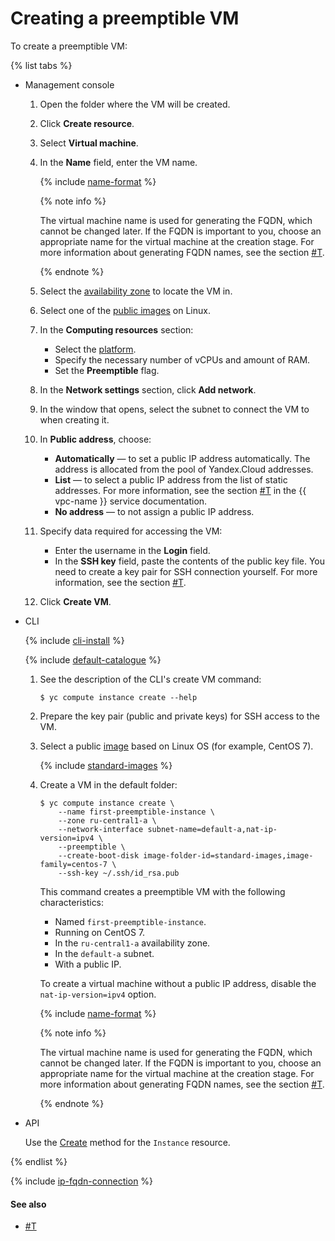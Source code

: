 # Creating a preemptible VM

To create a preemptible VM:

{% list tabs %}

- Management console
  
  1. Open the folder where the VM will be created.
  
  1. Click **Create resource**.
  
  1. Select **Virtual machine**.
  
  1. In the **Name** field, enter the VM name.
  
      {% include [name-format](../../../_includes/name-format.md) %}
  
      {% note info %}

      The virtual machine name is used for generating the FQDN, which cannot be changed later. If the FQDN is important to you, choose an appropriate name for the virtual machine at the creation stage. For more information about generating FQDN names, see the section [#T](../../concepts/network.md#hostname).

      {% endnote %}
  
  1. Select the [availability zone](../../../overview/concepts/geo-scope.md) to locate the VM in.
  
  1. Select one of the [public images](../../operations/images-with-pre-installed-software/get-list.md) on Linux.
  
  1. In the **Computing resources** section:
      - Select the [platform](../../concepts/vm-platforms.md).
      - Specify the necessary number of vCPUs and amount of RAM.
      - Set the **Preemptible** flag.
  
  1. In the **Network settings** section, click **Add network**.
  
  1. In the window that opens, select the subnet to connect the VM to when creating it.
  
  1. In **Public address**, choose:
      - **Automatically** — to set a public IP address automatically. The address is allocated from the pool of Yandex.Cloud addresses.
      - **List** — to select a public IP address from the list of static addresses. For more information, see the section [#T](../../../vpc/operations/set-static-ip.md) in the {{ vpc-name }} service documentation.
      - **No address** — to not assign a public IP address.
  
  1. Specify data required for accessing the VM:
      - Enter the username in the **Login** field.
      - In the **SSH key** field, paste the contents of the public key file.
          You need to create a key pair for SSH connection yourself. For more information, see the section [#T](../vm-connect/ssh.md).
  
  1. Click **Create VM**.
  
- CLI
  
  {% include [cli-install](../../../_includes/cli-install.md) %}
  
  {% include [default-catalogue](../../../_includes/default-catalogue.md) %}
  
  1. See the description of the CLI's create VM command:
  
      ```
      $ yc compute instance create --help
      ```
  
  1. Prepare the key pair (public and private keys) for SSH access to the VM.
  
  1. Select a public [image](../images-with-pre-installed-software/get-list.md) based on Linux OS (for example, CentOS 7).
  
      {% include [standard-images](../../../_includes/standard-images.md) %}
  
  1. Create a VM in the default folder:
  
      ```
      $ yc compute instance create \
          --name first-preemptible-instance \
          --zone ru-central1-a \
          --network-interface subnet-name=default-a,nat-ip-version=ipv4 \
          --preemptible \
          --create-boot-disk image-folder-id=standard-images,image-family=centos-7 \
          --ssh-key ~/.ssh/id_rsa.pub
      ```
  
      This command creates a preemptible VM with the following characteristics:
      - Named `first-preemptible-instance`.
      - Running on CentOS 7.
      - In the `ru-central1-a` availability zone.
      - In the `default-a` subnet.
      - With a public IP.
  
      To create a virtual machine without a public IP address, disable the `nat-ip-version=ipv4` option.
  
      {% include [name-format](../../../_includes/name-format.md) %}
  
      {% note info %}

      The virtual machine name is used for generating the FQDN, which cannot be changed later. If the FQDN is important to you, choose an appropriate name for the virtual machine at the creation stage. For more information about generating FQDN names, see the section [#T](../../concepts/network.md#hostname).

      {% endnote %}
  
- API
  
  Use the [Create](../../api-ref/Instance/create.md) method for the `Instance` resource.
  
{% endlist %}

{% include [ip-fqdn-connection](../../../_includes/ip-fqdn-connection.md) %}

#### See also

- [#T](../vm-connect/ssh.md)
